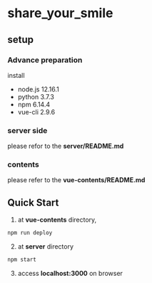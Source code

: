 # share_your_smile

## setup

### Advance preparation

install
- node.js 12.16.1
- python 3.7.3
- npm 6.14.4
- vue-cli 2.9.6

### server side

please refor to the **server/README.md**

### contents

please refer to the **vue-contents/README.md**

## Quick Start

1. at **vue-contents** directory,

```bash
npm run deploy
```

2. at **server** directory

```bash
npm start
```

3. access **localhost:3000** on browser